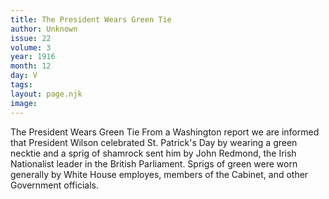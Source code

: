 ```yaml
---
title: The President Wears Green Tie
author: Unknown
issue: 22
volume: 3
year: 1916
month: 12
day: V
tags:
layout: page.njk
image:
---
```

The President Wears Green Tie       From a Washington report we are informed that President Wilson celebrated St. Patrick's Day by wearing a green necktie and a sprig of shamrock sent him by John Redmond, the Irish Nationalist leader in the British Parliament.       Sprigs of green were worn generally by White House employes, members of the Cabinet, and other Government officials. 

